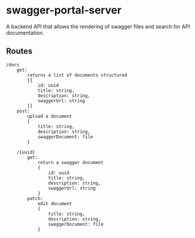 # swagger-portal-server
A backend API that allows the rendering of swagger files and search for API documentation.

## Routes

```
/docs
    get:
        returns a list of documents structured
        [{
            id: uuid
            title: string,
            description: string,
            swaggerUrl: string
        }]
    post:
        upload a document
        {
            title: string,
            description: string,
            swaggerDocument: file
        }

    /{uuid}
        get:
            return a swagger document
            {
                id: uuid
                title: string,
                description: string,
                swaggerUrl: string
            }
        patch:
            edit document
            {
                title: string,
                description: string,
                swaggerDocument: file
            }
```
